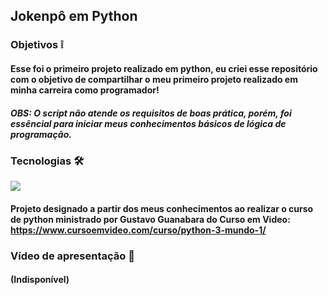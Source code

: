 ## Jokenpô em Python

### Objetivos ❕

#### Esse foi o primeiro projeto realizado em python, eu criei esse repositório com o objetivo de compartilhar o meu primeiro projeto realizado em minha carreira como programador!

##### OBS: O script não atende os requisitos de boas prática, porém, foi essêncial para iniciar meus conhecimentos básicos de lógica de programação.

### Tecnologias 🛠️

<div style="display: inline_block">
  <img src="https://img.shields.io/badge/Python-3776AB?style=for-the-badge&logo=python&logoColor=white">
</div>

#### Projeto designado a partir dos meus conhecimentos ao realizar o curso de python ministrado por Gustavo Guanabara do Curso em Video: https://www.cursoemvideo.com/curso/python-3-mundo-1/

### Vídeo de apresentação  🎥
#### (Indisponível)


